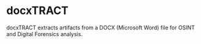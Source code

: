 # docxTRACT
docxTRACT extracts artifacts from a DOCX (Microsoft Word) file for OSINT and Digital Forensics analysis.
